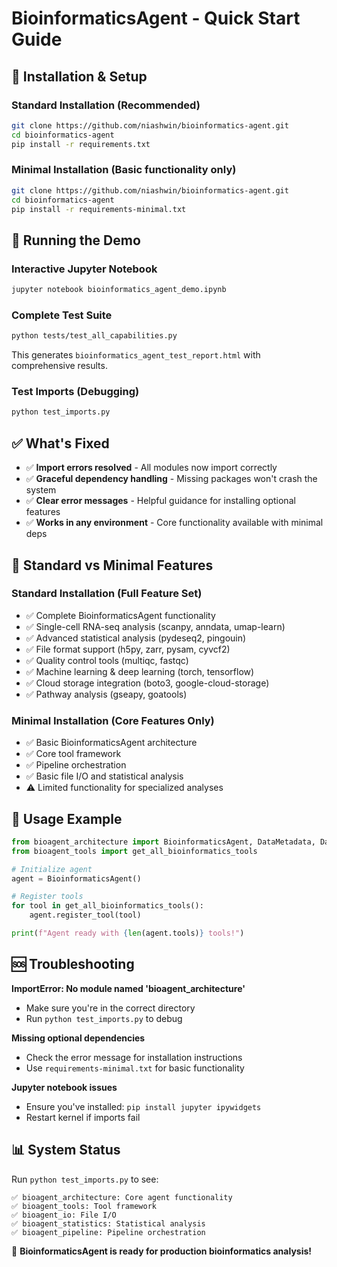 # BioinformaticsAgent - Quick Start Guide

## 🚀 Installation & Setup

### Standard Installation (Recommended)
```bash
git clone https://github.com/niashwin/bioinformatics-agent.git
cd bioinformatics-agent
pip install -r requirements.txt
```

### Minimal Installation (Basic functionality only)
```bash
git clone https://github.com/niashwin/bioinformatics-agent.git
cd bioinformatics-agent
pip install -r requirements-minimal.txt
```

## 📖 Running the Demo

### Interactive Jupyter Notebook
```bash
jupyter notebook bioinformatics_agent_demo.ipynb
```

### Complete Test Suite
```bash
python tests/test_all_capabilities.py
```
This generates `bioinformatics_agent_test_report.html` with comprehensive results.

### Test Imports (Debugging)
```bash
python test_imports.py
```

## ✅ What's Fixed

- ✅ **Import errors resolved** - All modules now import correctly
- ✅ **Graceful dependency handling** - Missing packages won't crash the system
- ✅ **Clear error messages** - Helpful guidance for installing optional features
- ✅ **Works in any environment** - Core functionality available with minimal deps

## 🔧 Standard vs Minimal Features

### Standard Installation (Full Feature Set)
- ✅ Complete BioinformaticsAgent functionality
- ✅ Single-cell RNA-seq analysis (scanpy, anndata, umap-learn)
- ✅ Advanced statistical analysis (pydeseq2, pingouin)  
- ✅ File format support (h5py, zarr, pysam, cyvcf2)
- ✅ Quality control tools (multiqc, fastqc)
- ✅ Machine learning & deep learning (torch, tensorflow)
- ✅ Cloud storage integration (boto3, google-cloud-storage)
- ✅ Pathway analysis (gseapy, goatools)

### Minimal Installation (Core Features Only)
- ✅ Basic BioinformaticsAgent architecture
- ✅ Core tool framework 
- ✅ Pipeline orchestration
- ✅ Basic file I/O and statistical analysis
- ⚠️ Limited functionality for specialized analyses

## 🎯 Usage Example

```python
from bioagent_architecture import BioinformaticsAgent, DataMetadata, DataType
from bioagent_tools import get_all_bioinformatics_tools

# Initialize agent
agent = BioinformaticsAgent()

# Register tools
for tool in get_all_bioinformatics_tools():
    agent.register_tool(tool)

print(f"Agent ready with {len(agent.tools)} tools!")
```

## 🆘 Troubleshooting

**ImportError: No module named 'bioagent_architecture'**
- Make sure you're in the correct directory
- Run `python test_imports.py` to debug

**Missing optional dependencies**
- Check the error message for installation instructions
- Use `requirements-minimal.txt` for basic functionality

**Jupyter notebook issues**
- Ensure you've installed: `pip install jupyter ipywidgets`
- Restart kernel if imports fail

## 📊 System Status

Run `python test_imports.py` to see:
```
✅ bioagent_architecture: Core agent functionality
✅ bioagent_tools: Tool framework  
✅ bioagent_io: File I/O
✅ bioagent_statistics: Statistical analysis
✅ bioagent_pipeline: Pipeline orchestration
```

🎉 **BioinformaticsAgent is ready for production bioinformatics analysis!**
